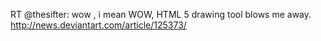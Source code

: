 <!--
id: 941008216
link: http://kevinisom.info/post/941008216/rt-thesifter-wow-i-mean-wow-html-5-drawing
slug: rt-thesifter-wow-i-mean-wow-html-5-drawing
date: Thu Aug 12 2010 18:33:12 GMT+1200 (NZST)
raw: {"blog_name":"kevinisom","id":941008216,"post_url":"http://kevinisom.info/post/941008216/rt-thesifter-wow-i-mean-wow-html-5-drawing","slug":"rt-thesifter-wow-i-mean-wow-html-5-drawing","type":"text","date":"2010-08-12 06:33:12 GMT","timestamp":1281594792,"state":"published","format":"html","reblog_key":"Wt5BjBFa","tags":[],"short_url":"http://tmblr.co/Zw68Yyu5gLO","highlighted":[],"feed_item":"http://twitter.com/kev_nz/statuses/20942505228","from_feed_id":"650289","note_count":0,"title":null,"body":"<p>RT @thesifter: wow , i mean WOW, HTML 5 drawing tool blows me away. <a href=\"http://news.deviantart.com/article/125373/\" target=\"_blank\">http://news.deviantart.com/article/125373/</a></p>"}
publish: 2010-08-012
tags: 
title: null
-->


RT @thesifter: wow , i mean WOW, HTML 5 drawing tool blows me away.
<http://news.deviantart.com/article/125373/>


